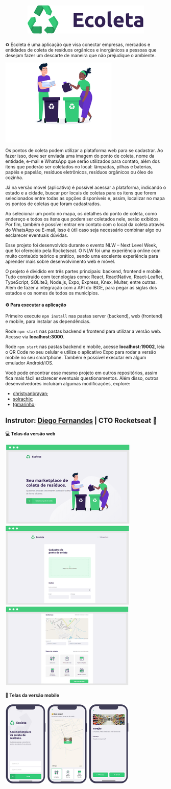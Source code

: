 <h1 align="center">
<img alt="ecoleta" title="" src="web/src/assets/logo.svg">
</h1>

♻️ Ecoleta é uma aplicação que visa conectar empresas, mercados e entidades de coleta de resíduos orgânicos e inorgânicos a pessoas que desejam fazer um descarte de maneira que não prejudique o ambiente.

<img src="web/src/assets/home-background.svg" alt="ecoleta" height="250"> 

Os pontos de coleta podem utilizar a plataforma web para se cadastrar. Ao fazer isso, deve ser enviada uma imagem do ponto de coleta, nome da entidade, e-mail e WhatsApp que serão utilizados para contato, além dos itens que poderão ser coletados no local: lâmpadas, pilhas e baterias, papéis e papelão, resíduos eletrônicos, resíduos orgânicos ou óleo de cozinha.

Já na versão móvel (aplicativo) é possível acessar a plataforma, indicando o estado e a cidade, buscar por locais de coletas para os itens que forem selecionados entre todas as opções disponíveis e, assim, localizar no mapa os pontos de coletas que foram cadastrados.

Ao selecionar um ponto no mapa, os detalhes do ponto de coleta, como endereço e todos os itens que podem ser coletados nele, serão exibidos. Por fim, também é possível entrar em contato com o local da coleta através do WhatsApp ou E-mail, isso é útil caso seja necessário combinar algo ou esclarecer eventuais dúvidas.

Esse projeto foi desenvolvido durante o evento NLW – Next Level Week, que foi oferecido pela Rocketseat. O NLW foi uma experiência online com muito conteúdo teórico e prático, sendo uma excelente experiência para aprender mais sobre desenvolvimento web e móvel.

O projeto é dividido em três partes principais: backend, frontend e mobile. Tudo construído com tecnologias como: React, ReactNative, React-Leaflet, TypeScript, SQLite3, Node.js, Expo, Express, Knex, Multer, entre outras. Além de fazer a integração com a API do IBGE, para pegar as siglas dos estados e os nomes de todos os municípios.




#### ⚙️ Para executar a aplicação

Primeiro execute ```npm install``` nas pastas server (backend), web (frontend) e mobile, para instalar as dependências.

Rode ```npm start``` nas pastas backend e frontend para utilizar a versão web. Acesse via **localhost:3000**.

Rode ```npm start``` nas pastas backend e mobile, acesse **localhost:19002**, leia o QR Code no seu celular e utilize o aplicativo Expo para rodar a versão mobile no seu smartphone. Também é possível executar em algum emulador Android/iOS.

Você pode encontrar esse mesmo projeto em outros repositórios, assim fica mais fácil esclarecer eventuais questionamentos. Além disso, outros desenvolvedores incluíram algumas modificações, explore:
- <a href="https://github.com/christyanbrayan/ecoleta" target="_blank">christyanbrayan</a>;
- <a href="https://github.com/solrachix/Ecoleta" target="_blank">solrachix</a>;
- <a href="https://github.com/tgmarinho/Ecoleta" target="_blank">tgmarinho</a>;


## Instrutor: [Diego Fernandes](https://github.com/diego3g) | CTO Rocketseat 🚀 

#### 💻 Telas da versão web
<img src="telas/tela1.png" alt="ecoleta" height="250"> 
<img src="telas/tela2.png" alt="ecoleta" height="250"> 
<img src="telas/tela3.png" alt="ecoleta" height="250"> 

#### 📱 Telas da versão mobile
<img src="telas/tela1m.png" alt="ecoleta" height="250"> 
<img src="telas/tela2m.png" alt="ecoleta" height="250"> 
<img src="telas/tela3m.png" alt="ecoleta" height="250"> 

